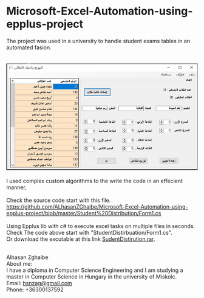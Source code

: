 # Microsoft-Excel-Automation-using-epplus-project
The project was used in a university to handle student exams tables in an automated fasion.<br/><br/><br/>
![alt text](https://github.com/ALhasanZGhaibe/Microsoft-Excel-Automation-using-epplus-project/raw/master/Student%20Distribution.JPG)<br/><br/>
I used complex custom algorithms to the write the code in an effecient manner,<br/><br/>
Check the source code start with this file.<br/>
https://github.com/ALhasanZGhaibe/Microsoft-Excel-Automation-using-epplus-project/blob/master/Student%20Distribution/Form1.cs<br/><br/>
Using Epplus lib with c# to execute excel tasks on multiple files in seconds. <br/>
Check The code above start with "StudentDistirbuation/Form1.cs".<br/>
Or download the excutable at this link <a href="https://github.com/ALhasanZGhaibe/epplus-project/raw/master/StudentDisturbution.rar">SudentDistirution.rar</a>.<br/><br/>

Alhasan Zghaibe <br/>
About me:<br/>
I have a diploma in Computer Science Engineering and I am studying a master in Computer Science in Hungary in the university of Miskolc.<br/>
Email: hsnzag@gmail.com<br/>
Phone: +36300137592<br/>

